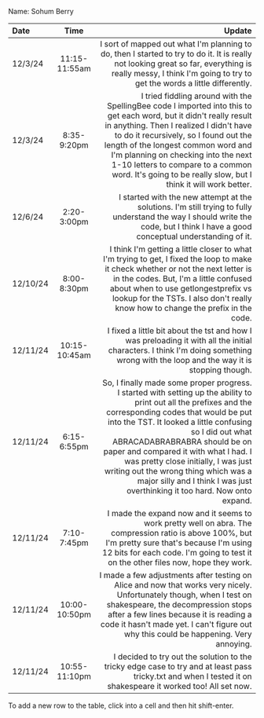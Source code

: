 Name: Sohum Berry

| Date     |     Time      |                                                                                                                                                                                                                                                                                                                                                                                                                                                       Update |
|:---------|:-------------:|-------------------------------------------------------------------------------------------------------------------------------------------------------------------------------------------------------------------------------------------------------------------------------------------------------------------------------------------------------------------------------------------------------------------------------------------------------------:|
| 12/3/24  | 11:15-11:55am |                                                                                                                                                                                                                                             I sort of mapped out what I'm planning to do, then I started to try to do it. It is really not looking great so far, everything is really messy, I think I'm going to try to get the words a little differently. |
| 12/3/24  |  8:35-9:20pm  |                                                               I tried fiddling around with the SpellingBee code I imported into this to get each word, but it didn't really result in anything. Then I realized I didn't have to do it recursively, so I found out the length of the longest common word and I'm planning on checking into the next 1-10 letters to compare to a common word. It's going to be really slow, but I think it will work better. |
| 12/6/24  |  2:20-3:00pm  |                                                                                                                                                                                                                                                                             I started with the new attempt at the solutions. I'm still trying to fully understand the way I should write the code, but I think I have a good conceptual understanding of it. |
| 12/10/24 |  8:00-8:30pm  |                                                                                                                                                        I think I'm getting a little closer to what I'm trying to get, I fixed the loop to make it check whether or not the next letter is in the codes. But, I'm a little confused about when to use getlongestprefix vs lookup for the TSTs. I also don't really know how to change the prefix in the code. |
| 12/11/24 | 10:15-10:45am |                                                                                                                                                                                                                                                                           I fixed a little bit about the tst and how I was preloading it with all the initial characters. I think I'm doing something wrong with the loop and the way it is stopping though. |
| 12/11/24 |  6:15-6:55pm  | So, I finally made some proper progress. I started with setting up the ability to print out all the prefixes and the corresponding codes that would be put into the TST. It looked a little confusing so I did out what ABRACADABRABRABRA should be on paper and compared it with what I had. I was pretty close initially, I was just writing out the wrong thing which was a major silly and I think I was just overthinking it too hard. Now onto expand. |
| 12/11/24 |  7:10-7:45pm  |                                                                                                                                                                                                                        I made the expand now and it seems to work pretty well on abra. The compression ratio is above 100%, but I'm pretty sure that's because I'm using 12 bits for each code. I'm going to test it on the other files now, hope they work. |
| 12/11/24 | 10:00-10:50pm |                                                                                                                                                                  I made a few adjustments after testing on Alice and now that works very nicely. Unfortunately though, when I test on shakespeare, the decompression stops after a few lines because it is reading a code it hasn't made yet. I can't figure out why this could be happening. Very annoying. |
| 12/11/24 | 10:55-11:10pm |                                                                                                                                                                                                                                                                                                I decided to try out the solution to the tricky edge case to try and at least pass tricky.txt and when I tested it on shakespeare it worked too! All set now. |


To add a new row to the table, click into a cell and then hit shift-enter.